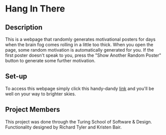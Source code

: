 # Hang In There

## Description
This is a webpage that randomly generates motivational posters for days when the brain fog comes rolling in a little too thick. When you open the page, some random motivation is automatically generated for you. If the first poster doesn't speak to you, press the "Show Another Random Poster" button to generate some further motivation.

## Set-up
To access this webpage simply click this handy-dandy [link](file:///Users/richardtyler/turing/mod1/projects/hang-in-there-boilerplate/index.html) and you'll be well on your way to brighter skies.

## Project Members
This project was done through the Turing School of Software & Design. Functionality designed by Richard Tyler and Kristen Bair. 
